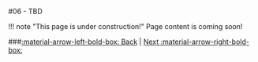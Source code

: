 #06 - TBD

!!! note "This page is under construction!"
	Page content is coming soon!

###[:material-arrow-left-bold-box: Back](05_SZP_Files.md) | [Next :material-arrow-right-bold-box:](07_TBD.md)